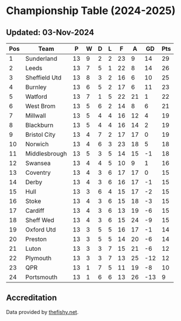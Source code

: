 # Championship Table (2024-2025)
## Updated: 03-Nov-2024

| Pos | Team | P | W | D | L | F | A | GD | Pts |
| --- | --- | --- | --- | --- | --- | --- | --- | --- | --- |
| 1 | Sunderland | 13 | 9 | 2 | 2 | 23 | 9 | 14 | 29 |
| 2 | Leeds | 13 | 7 | 5 | 1 | 22 | 8 | 14 | 26 |
| 3 | Sheffield Utd | 13 | 8 | 3 | 2 | 16 | 6 | 10 | 25 |
| 4 | Burnley | 13 | 6 | 5 | 2 | 17 | 6 | 11 | 23 |
| 5 | Watford | 13 | 7 | 1 | 5 | 22 | 21 | 1 | 22 |
| 6 | West Brom | 13 | 5 | 6 | 2 | 14 | 8 | 6 | 21 |
| 7 | Millwall | 13 | 5 | 4 | 4 | 16 | 12 | 4 | 19 |
| 8 | Blackburn | 13 | 5 | 4 | 4 | 16 | 14 | 2 | 19 |
| 9 | Bristol City | 13 | 4 | 7 | 2 | 17 | 17 | 0 | 19 |
| 10 | Norwich | 13 | 4 | 6 | 3 | 23 | 18 | 5 | 18 |
| 11 | Middlesbrough | 13 | 5 | 3 | 5 | 14 | 15 | -1 | 18 |
| 12 | Swansea | 13 | 4 | 4 | 5 | 10 | 9 | 1 | 16 |
| 13 | Coventry | 13 | 4 | 3 | 6 | 17 | 17 | 0 | 15 |
| 14 | Derby | 13 | 4 | 3 | 6 | 16 | 17 | -1 | 15 |
| 15 | Hull | 13 | 3 | 6 | 4 | 15 | 17 | -2 | 15 |
| 16 | Stoke | 13 | 4 | 3 | 6 | 15 | 18 | -3 | 15 |
| 17 | Cardiff | 13 | 4 | 3 | 6 | 13 | 19 | -6 | 15 |
| 18 | Sheff Wed | 13 | 4 | 3 | 6 | 15 | 24 | -9 | 15 |
| 19 | Oxford Utd | 13 | 3 | 5 | 5 | 16 | 17 | -1 | 14 |
| 20 | Preston | 13 | 3 | 5 | 5 | 14 | 20 | -6 | 14 |
| 21 | Luton | 13 | 3 | 3 | 7 | 15 | 21 | -6 | 12 |
| 22 | Plymouth | 13 | 3 | 3 | 7 | 13 | 25 | -12 | 12 |
| 23 | QPR | 13 | 1 | 7 | 5 | 11 | 19 | -8 | 10 |
| 24 | Portsmouth | 13 | 1 | 6 | 6 | 13 | 26 | -13 | 9 |

## Accreditation 

Data provided by [thefishy.net](https://www.thefishy.net/).